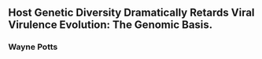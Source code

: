 ## Host Genetic Diversity Dramatically Retards Viral Virulence Evolution: The Genomic Basis. ##
### Wayne Potts ###

